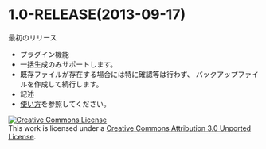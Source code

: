 # 1.0-RELEASE(2013-09-17)
最初のリリース

- プラグイン機能
 - 一括生成のみサポートします。
 - 既存ファイルが存在する場合には特に確認等は行わず、
   バックアップファイルを作成して続行します。
- 記述
 - [使い方](documents/usage.md)を参照してください。


<a rel="license" href="http://creativecommons.org/licenses/by/3.0/"><img alt="Creative Commons License" style="border-width:0" src="http://i.creativecommons.org/l/by/3.0/80x15.png" /></a><br />This work is licensed under a <a rel="license" href="http://creativecommons.org/licenses/by/3.0/">Creative Commons Attribution 3.0 Unported License</a>.

   
